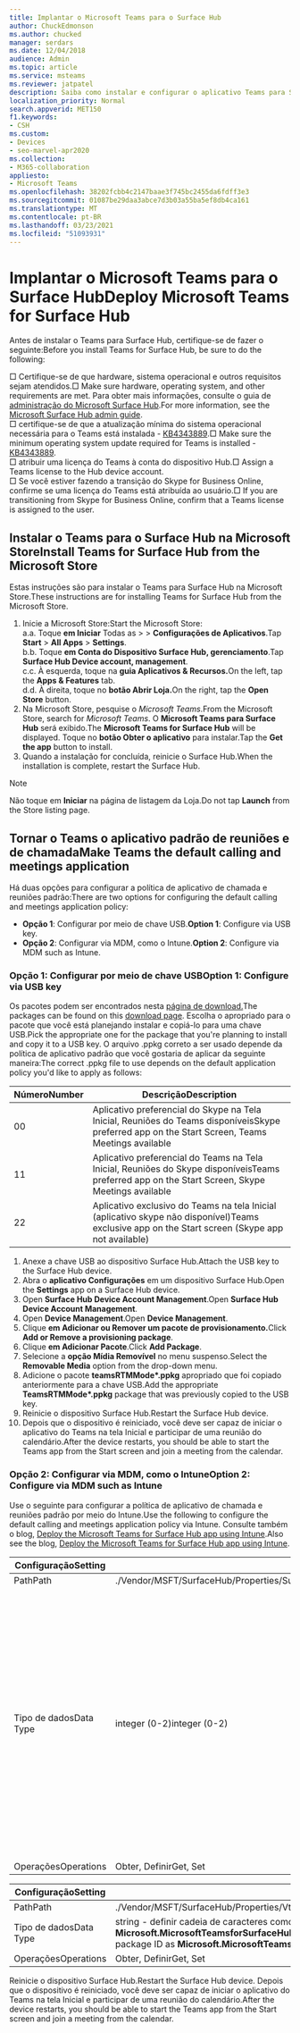```yaml
---
title: Implantar o Microsoft Teams para o Surface Hub
author: ChuckEdmonson
ms.author: chucked
manager: serdars
ms.date: 12/04/2018
audience: Admin
ms.topic: article
ms.service: msteams
ms.reviewer: jatpatel
description: Saiba como instalar e configurar o aplicativo Teams para Surface Hub para que o Teams seja o aplicativo de chamada e reuniões padrão.
localization_priority: Normal
search.appverid: MET150
f1.keywords:
- CSH
ms.custom:
- Devices
- seo-marvel-apr2020
ms.collection:
- M365-collaboration
appliesto:
- Microsoft Teams
ms.openlocfilehash: 38202fcbb4c2147baae3f745bc2455da6fdff3e3
ms.sourcegitcommit: 01087be29daa3abce7d3b03a55ba5ef8db4ca161
ms.translationtype: MT
ms.contentlocale: pt-BR
ms.lasthandoff: 03/23/2021
ms.locfileid: "51093931"
---
```

<a name="deploy-microsoft-teams-for-surface-hub"></a><span data-ttu-id="ca73a-103">Implantar o Microsoft Teams para o Surface Hub</span><span class="sxs-lookup"><span data-stu-id="ca73a-103">Deploy Microsoft Teams for Surface Hub</span></span>
======================================

<span data-ttu-id="ca73a-104">Antes de instalar o Teams para Surface Hub, certifique-se de fazer o seguinte:</span><span class="sxs-lookup"><span data-stu-id="ca73a-104">Before you install Teams for Surface Hub, be sure to do the following:</span></span>

 <span data-ttu-id="ca73a-105">□ Certifique-se de que hardware, sistema operacional e outros requisitos sejam atendidos.</span><span class="sxs-lookup"><span data-stu-id="ca73a-105">□ Make sure hardware, operating system, and other requirements are met.</span></span> <span data-ttu-id="ca73a-106">Para obter mais informações, consulte o guia de [administração do Microsoft Surface Hub](/surface-hub/).</span><span class="sxs-lookup"><span data-stu-id="ca73a-106">For more information, see the [Microsoft Surface Hub admin guide](/surface-hub/).</span></span><br>
 <span data-ttu-id="ca73a-107">□ certifique-se de que a atualização mínima do sistema operacional necessária para o Teams está instalada - [KB4343889](https://support.microsoft.com/help/4343889).</span><span class="sxs-lookup"><span data-stu-id="ca73a-107">□ Make sure the minimum operating system update required for Teams is installed - [KB4343889](https://support.microsoft.com/help/4343889).</span></span><br>
 <span data-ttu-id="ca73a-108">□ atribuir uma licença do Teams à conta do dispositivo Hub.</span><span class="sxs-lookup"><span data-stu-id="ca73a-108">□ Assign a Teams license to the Hub device account.</span></span><br>
 <span data-ttu-id="ca73a-109">□ Se você estiver fazendo a transição do Skype for Business Online, confirme se uma licença do Teams está atribuída ao usuário.</span><span class="sxs-lookup"><span data-stu-id="ca73a-109">□ If you are transitioning from Skype for Business Online, confirm that a Teams license is assigned to the user.</span></span>

## <a name="install-teams-for-surface-hub-from-the-microsoft-store"></a><span data-ttu-id="ca73a-110">Instalar o Teams para o Surface Hub na Microsoft Store</span><span class="sxs-lookup"><span data-stu-id="ca73a-110">Install Teams for Surface Hub from the Microsoft Store</span></span> 

<span data-ttu-id="ca73a-111">Estas instruções são para instalar o Teams para Surface Hub na Microsoft Store.</span><span class="sxs-lookup"><span data-stu-id="ca73a-111">These instructions are for installing Teams for Surface Hub from the Microsoft Store.</span></span> 
 
1. <span data-ttu-id="ca73a-112">Inicie a Microsoft Store:</span><span class="sxs-lookup"><span data-stu-id="ca73a-112">Start the Microsoft Store:</span></span><br>
   <span data-ttu-id="ca73a-113">a.</span><span class="sxs-lookup"><span data-stu-id="ca73a-113">a.</span></span> <span data-ttu-id="ca73a-114">Toque **em Iniciar** Todas as  >    >  **Configurações de Aplicativos**.</span><span class="sxs-lookup"><span data-stu-id="ca73a-114">Tap **Start** > **All Apps** > **Settings**.</span></span><br> <span data-ttu-id="ca73a-115">b.</span><span class="sxs-lookup"><span data-stu-id="ca73a-115">b.</span></span> <span data-ttu-id="ca73a-116">Toque **em Conta do Dispositivo Surface Hub, gerenciamento**.</span><span class="sxs-lookup"><span data-stu-id="ca73a-116">Tap **Surface Hub Device account, management**.</span></span><br>
   <span data-ttu-id="ca73a-117">c.</span><span class="sxs-lookup"><span data-stu-id="ca73a-117">c.</span></span> <span data-ttu-id="ca73a-118">À esquerda, toque na **guia Aplicativos & Recursos.**</span><span class="sxs-lookup"><span data-stu-id="ca73a-118">On the left, tap the **Apps & Features** tab.</span></span><br> <span data-ttu-id="ca73a-119">d.</span><span class="sxs-lookup"><span data-stu-id="ca73a-119">d.</span></span> <span data-ttu-id="ca73a-120">À direita, toque no **botão Abrir Loja.**</span><span class="sxs-lookup"><span data-stu-id="ca73a-120">On the right, tap the **Open Store** button.</span></span> 
2. <span data-ttu-id="ca73a-121">Na Microsoft Store, pesquise o *Microsoft Teams*.</span><span class="sxs-lookup"><span data-stu-id="ca73a-121">From the Microsoft Store, search for *Microsoft Teams*.</span></span> <span data-ttu-id="ca73a-122">O **Microsoft Teams para Surface Hub** será exibido.</span><span class="sxs-lookup"><span data-stu-id="ca73a-122">The **Microsoft Teams for Surface Hub** will be displayed.</span></span> <span data-ttu-id="ca73a-123">Toque no **botão Obter o aplicativo** para instalar.</span><span class="sxs-lookup"><span data-stu-id="ca73a-123">Tap the **Get the app** button to install.</span></span>  
3. <span data-ttu-id="ca73a-124">Quando a instalação for concluída, reinicie o Surface Hub.</span><span class="sxs-lookup"><span data-stu-id="ca73a-124">When the installation is complete, restart the Surface Hub.</span></span> 

> [!NOTE]
> <span data-ttu-id="ca73a-125">Não toque em **Iniciar** na página de listagem da Loja.</span><span class="sxs-lookup"><span data-stu-id="ca73a-125">Do not tap **Launch** from the Store listing page.</span></span>

## <a name="make-teams-the-default-calling-and-meetings-application"></a><span data-ttu-id="ca73a-126">Tornar o Teams o aplicativo padrão de reuniões e de chamada</span><span class="sxs-lookup"><span data-stu-id="ca73a-126">Make Teams the default calling and meetings application</span></span>
 
<span data-ttu-id="ca73a-127">Há duas opções para configurar a política de aplicativo de chamada e reuniões padrão:</span><span class="sxs-lookup"><span data-stu-id="ca73a-127">There are two options for configuring the default calling and meetings application policy:</span></span> 

- <span data-ttu-id="ca73a-128">**Opção 1**: Configurar por meio de chave USB.</span><span class="sxs-lookup"><span data-stu-id="ca73a-128">**Option 1**: Configure via USB key.</span></span> 
- <span data-ttu-id="ca73a-129">**Opção 2**: Configurar via MDM, como o Intune.</span><span class="sxs-lookup"><span data-stu-id="ca73a-129">**Option 2**: Configure via MDM such as Intune.</span></span>
 
### <a name="option-1-configure-via-usb-key"></a><span data-ttu-id="ca73a-130">Opção 1: Configurar por meio de chave USB</span><span class="sxs-lookup"><span data-stu-id="ca73a-130">Option 1: Configure via USB key</span></span> 
 
<span data-ttu-id="ca73a-131">Os pacotes podem ser encontrados nesta [página de download.](https://1drv.ms/f/s!ArcnbnREun0Vnp9Wps9MlWB-UJZw3g)</span><span class="sxs-lookup"><span data-stu-id="ca73a-131">The packages can be found on this [download page](https://1drv.ms/f/s!ArcnbnREun0Vnp9Wps9MlWB-UJZw3g).</span></span> <span data-ttu-id="ca73a-132">Escolha o apropriado para o pacote que você está planejando instalar e copiá-lo para uma chave USB.</span><span class="sxs-lookup"><span data-stu-id="ca73a-132">Pick the appropriate one for the package that you're planning to install and copy it to a USB key.</span></span> <span data-ttu-id="ca73a-133">O arquivo .ppkg correto a ser usado depende da política de aplicativo padrão que você gostaria de aplicar da seguinte maneira:</span><span class="sxs-lookup"><span data-stu-id="ca73a-133">The correct .ppkg file to use depends on the default application policy you'd like to apply as follows:</span></span> 

|<span data-ttu-id="ca73a-134">Número</span><span class="sxs-lookup"><span data-stu-id="ca73a-134">Number</span></span>  |<span data-ttu-id="ca73a-135">Descrição</span><span class="sxs-lookup"><span data-stu-id="ca73a-135">Description</span></span>  |
|---------|---------|
|<span data-ttu-id="ca73a-136">0</span><span class="sxs-lookup"><span data-stu-id="ca73a-136">0</span></span>     | <span data-ttu-id="ca73a-137">Aplicativo preferencial do Skype na Tela Inicial, Reuniões do Teams disponíveis</span><span class="sxs-lookup"><span data-stu-id="ca73a-137">Skype preferred app on the Start Screen, Teams Meetings available</span></span>        |
|<span data-ttu-id="ca73a-138">1</span><span class="sxs-lookup"><span data-stu-id="ca73a-138">1</span></span>     | <span data-ttu-id="ca73a-139">Aplicativo preferencial do Teams na Tela Inicial, Reuniões do Skype disponíveis</span><span class="sxs-lookup"><span data-stu-id="ca73a-139">Teams preferred app on the Start Screen, Skype Meetings available</span></span>        |
|<span data-ttu-id="ca73a-140">2</span><span class="sxs-lookup"><span data-stu-id="ca73a-140">2</span></span>     | <span data-ttu-id="ca73a-141">Aplicativo exclusivo do Teams na tela Inicial (aplicativo skype não disponível)</span><span class="sxs-lookup"><span data-stu-id="ca73a-141">Teams exclusive app on the Start screen (Skype app not available)</span></span>        |
 
1. <span data-ttu-id="ca73a-142">Anexe a chave USB ao dispositivo Surface Hub.</span><span class="sxs-lookup"><span data-stu-id="ca73a-142">Attach the USB key to the Surface Hub device.</span></span> 
2. <span data-ttu-id="ca73a-143">Abra o **aplicativo Configurações** em um dispositivo Surface Hub.</span><span class="sxs-lookup"><span data-stu-id="ca73a-143">Open the **Settings** app on a Surface Hub device.</span></span> 
3. <span data-ttu-id="ca73a-144">Open **Surface Hub Device Account Management**.</span><span class="sxs-lookup"><span data-stu-id="ca73a-144">Open **Surface Hub Device Account Management**.</span></span>
4. <span data-ttu-id="ca73a-145">Open **Device Management**.</span><span class="sxs-lookup"><span data-stu-id="ca73a-145">Open **Device Management**.</span></span> 
5. <span data-ttu-id="ca73a-146">Clique **em Adicionar ou Remover um pacote de provisionamento.**</span><span class="sxs-lookup"><span data-stu-id="ca73a-146">Click **Add or Remove a provisioning package**.</span></span> 
6. <span data-ttu-id="ca73a-147">Clique **em Adicionar Pacote**.</span><span class="sxs-lookup"><span data-stu-id="ca73a-147">Click **Add Package**.</span></span>
7. <span data-ttu-id="ca73a-148">Selecione a **opção Mídia Removível** no menu suspenso.</span><span class="sxs-lookup"><span data-stu-id="ca73a-148">Select the **Removable Media** option from the drop-down menu.</span></span> 
8. <span data-ttu-id="ca73a-149">Adicione o pacote <strong>teamsRTMMode\*.ppkg</strong> apropriado que foi copiado anteriormente para a chave USB.</span><span class="sxs-lookup"><span data-stu-id="ca73a-149">Add the appropriate <strong>TeamsRTMMode\*.ppkg</strong> package that was previously copied to the USB key.</span></span> 
9. <span data-ttu-id="ca73a-150">Reinicie o dispositivo Surface Hub.</span><span class="sxs-lookup"><span data-stu-id="ca73a-150">Restart the Surface Hub device.</span></span> 
10. <span data-ttu-id="ca73a-151">Depois que o dispositivo é reiniciado, você deve ser capaz de iniciar o aplicativo do Teams na tela Inicial e participar de uma reunião do calendário.</span><span class="sxs-lookup"><span data-stu-id="ca73a-151">After the device restarts, you should be able to start the Teams app from the Start screen and join a meeting from the calendar.</span></span> 

### <a name="option-2-configure-via-mdm-such-as-intune"></a><span data-ttu-id="ca73a-152">Opção 2: Configurar via MDM, como o Intune</span><span class="sxs-lookup"><span data-stu-id="ca73a-152">Option 2: Configure via MDM such as Intune</span></span> 

<span data-ttu-id="ca73a-153">Use o seguinte para configurar a política de aplicativo de chamada e reuniões padrão por meio do Intune.</span><span class="sxs-lookup"><span data-stu-id="ca73a-153">Use the following to configure the default calling and meetings application policy via Intune.</span></span> <span data-ttu-id="ca73a-154">Consulte também o blog, [Deploy the Microsoft Teams for Surface Hub app using Intune](https://y0av.me/2018/07/16/deploy-the-microsoft-teams-for-surface-hub-app-using-intune/).</span><span class="sxs-lookup"><span data-stu-id="ca73a-154">Also see the blog, [Deploy the Microsoft Teams for Surface Hub app using Intune](https://y0av.me/2018/07/16/deploy-the-microsoft-teams-for-surface-hub-app-using-intune/).</span></span>

|<span data-ttu-id="ca73a-155">Configuração</span><span class="sxs-lookup"><span data-stu-id="ca73a-155">Setting</span></span>   |<span data-ttu-id="ca73a-156">Valor</span><span class="sxs-lookup"><span data-stu-id="ca73a-156">Value</span></span>    |<span data-ttu-id="ca73a-157">Descrição</span><span class="sxs-lookup"><span data-stu-id="ca73a-157">Description</span></span>    |
|----------|---------|---------|
|<span data-ttu-id="ca73a-158">Path</span><span class="sxs-lookup"><span data-stu-id="ca73a-158">Path</span></span>      | <span data-ttu-id="ca73a-159">./Vendor/MSFT/SurfaceHub/Properties/SurfaceHubMeetingMode</span><span class="sxs-lookup"><span data-stu-id="ca73a-159">./Vendor/MSFT/SurfaceHub/Properties/SurfaceHubMeetingMode</span></span>        |
|<span data-ttu-id="ca73a-160">Tipo de dados</span><span class="sxs-lookup"><span data-stu-id="ca73a-160">Data Type</span></span> | <span data-ttu-id="ca73a-161">integer (0-2)</span><span class="sxs-lookup"><span data-stu-id="ca73a-161">integer (0-2)</span></span>   |<span data-ttu-id="ca73a-162">0 - Aplicativo preferencial do Skype na Tela Inicial, Reuniões do Teams disponíveis</span><span class="sxs-lookup"><span data-stu-id="ca73a-162">0 - Skype preferred app on the Start Screen, Teams Meetings available</span></span><br><span data-ttu-id="ca73a-163">1 - Aplicativo preferencial do Teams na Tela Inicial, Reuniões do Skype disponíveis</span><span class="sxs-lookup"><span data-stu-id="ca73a-163">1 - Teams preferred app on the Start Screen, Skype Meetings available</span></span><br><span data-ttu-id="ca73a-164">2 - Aplicativo exclusivo do Teams na tela inicial (aplicativo skype não disponível)</span><span class="sxs-lookup"><span data-stu-id="ca73a-164">2 - Teams exclusive app on the Start screen (Skype app not available)</span></span> |
|<span data-ttu-id="ca73a-165">Operações</span><span class="sxs-lookup"><span data-stu-id="ca73a-165">Operations</span></span>| <span data-ttu-id="ca73a-166">Obter, Definir</span><span class="sxs-lookup"><span data-stu-id="ca73a-166">Get, Set</span></span>        |

|<span data-ttu-id="ca73a-167">Configuração</span><span class="sxs-lookup"><span data-stu-id="ca73a-167">Setting</span></span>   |<span data-ttu-id="ca73a-168">Valor</span><span class="sxs-lookup"><span data-stu-id="ca73a-168">Value</span></span>    |
|----------|---------|
|<span data-ttu-id="ca73a-169">Path</span><span class="sxs-lookup"><span data-stu-id="ca73a-169">Path</span></span>      | <span data-ttu-id="ca73a-170">./Vendor/MSFT/SurfaceHub/Properties/VtcAppPackageId</span><span class="sxs-lookup"><span data-stu-id="ca73a-170">./Vendor/MSFT/SurfaceHub/Properties/VtcAppPackageId</span></span>        |
|<span data-ttu-id="ca73a-171">Tipo de dados</span><span class="sxs-lookup"><span data-stu-id="ca73a-171">Data Type</span></span> | <span data-ttu-id="ca73a-172">string - definir cadeia de caracteres como ID do pacote de aplicativos do Teams **como Microsoft.MicrosoftTeamsforSurfaceHub_8wekyb3d8bbwe! Teams**</span><span class="sxs-lookup"><span data-stu-id="ca73a-172">string - set string to Teams application package ID as **Microsoft.MicrosoftTeamsforSurfaceHub_8wekyb3d8bbwe!Teams**</span></span> |
|<span data-ttu-id="ca73a-173">Operações</span><span class="sxs-lookup"><span data-stu-id="ca73a-173">Operations</span></span>| <span data-ttu-id="ca73a-174">Obter, Definir</span><span class="sxs-lookup"><span data-stu-id="ca73a-174">Get, Set</span></span>        |

<span data-ttu-id="ca73a-175">Reinicie o dispositivo Surface Hub.</span><span class="sxs-lookup"><span data-stu-id="ca73a-175">Restart the Surface Hub device.</span></span> <span data-ttu-id="ca73a-176">Depois que o dispositivo é reiniciado, você deve ser capaz de iniciar o aplicativo do Teams na tela Inicial e participar de uma reunião do calendário.</span><span class="sxs-lookup"><span data-stu-id="ca73a-176">After the device restarts, you should be able to start the Teams app from the Start screen and join a meeting from the calendar.</span></span>